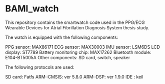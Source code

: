# BAMI_watch

This repository contains the smartwatch code used in the PPG/ECG Wearable Devices for Atrial Fibrillation Diagnosis System thesis study. 

The watch is equipped with the following components:

PPG sensor: MAX86171
ECG sensor: MAX30003
IMU sensor: LSM6DS
LCD display: ST7789
Battery monitoring chip: MAX17262
Bluetooth module: E104-BT5005A
Other components: SD card, switch, speaker

The following protocols are used:

SD card: Fatfs
ARM::CMSIS: ver 5.8.0
ARM::DSP: ver 1.9.0
IDE : keil
